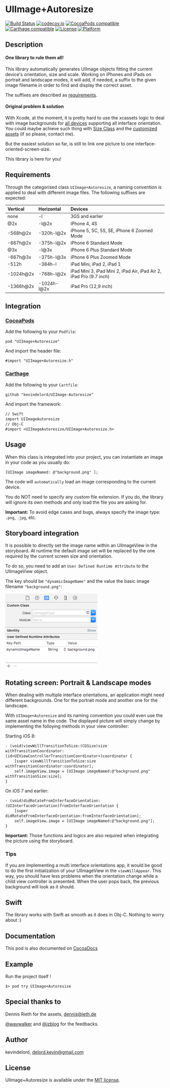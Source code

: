# UIImage+Autoresize

[![Build Status](https://travis-ci.org/kevindelord/UIImage-Autoresize.svg?branch=master)](https://travis-ci.org/kevindelord/UIImage-Autoresize)
[![codecov.io](https://codecov.io/github/kevindelord/UIImage-Autoresize/coverage.svg?branch=master)](https://codecov.io/gh/kevindelord/UIImage-Autoresize)
[![CocoaPods compatible](https://img.shields.io/cocoapods/v/UIImage+Autoresize.svg?style=flat)](http://cocoadocs.org/docsets/UIImage+Autoresize)
[![Carthage compatible](https://img.shields.io/badge/Carthage-compatible-4BC51D.svg?style=flat)](https://github.com/kevindelord/UIImage-Autoresize)
[![License](https://img.shields.io/cocoapods/l/UIImage+Autoresize.svg?style=flat)](http://cocoadocs.org/docsets/UIImage+Autoresize)
[![Platform](https://img.shields.io/cocoapods/p/UIImage+Autoresize.svg?style=flat)](http://cocoadocs.org/docsets/UIImage+Autoresize)

## Description

#### One library to rule them all!

This library automatically generates UIImage objects fitting the current device's orientation, size and scale.
Working on iPhones and iPads on portrait and landscape modes, it will add, if needed, a suffix to the given image filename in order to find and display the correct asset.

The suffixes are described as [requirements](https://github.com/kevindelord/UIImage-Autoresize/tree/master#requirements).

#### Original problem & solution

With Xcode, at the moment, it is pretty hard to use the xcassets logic to deal with image backgrounds for [all devices](http://www.paintcodeapp.com/news/ultimate-guide-to-iphone-resolutions) supporting all interface orientation.
You could maybe achieve such thing with [Size Class](https://developer.apple.com/library/ios/recipes/xcode_help-IB_adaptive_sizes/chapters/SelectingASizeClass.html) and the [customized assets](https://developer.apple.com/library/ios/recipes/xcode_help-image_catalog-1.0/chapters/CustomizingImageSetsforSizeClasses.html) (if so please, contact me).

But the easiest solution so far, is still to link one picture to one interface-oriented-screen-size.

This library is here for you!

## Requirements

Through the categorised class `UIImage+Autoresize`, a naming convention is applied to deal with different image files.
The following suffixes are expected:

| Vertical    | Horizontal  | Devices |
|:------------|:------------|:---------|
| none        | -l          | 3GS and earlier |
| @2x         | -l@2x       | iPhone 4, 4S |
| -568h@2x    | -320h-l@2x  | iPhone 5, 5C, 5S, SE, iPhone 6 Zoomed Mode |
| -667h@2x    | -375h-l@2x  | iPhone 6 Standard Mode |
| @3x         | -l@3x       | iPhone 6 Plus Standard Mode |
| -667h@3x    | -375h-l@3x  | iPhone 6 Plus Zoomed Mode |
| -512h       | -384h-l     | iPad Mini, iPad 2, iPad 1 |
| -1024h@2x   | -768h-l@2x  | iPad Mini 3, iPad Mini 2, iPad Air, iPad Air 2, iPad Pro (9.7 inch) |
| -1366h@2x   | -1024h-l@2x | iPad Pro (12,9 inch) |

## Integration

### [CocoaPods](http://cocoapods.org)

Add the following to your `Podfile`:

    pod "UIImage+Autoresize"

And import the header file:

    #import "UIImage+Autoresize.h"

### [Carthage](https://github.com/Carthage/Carthage)

Add the following to your `Cartfile`:

    github "kevindelord/UIImage-Autoresize"

And import the framework:

    // Swift
    import UIImageAutoresize
    // Obj-C
    #import <UIImageAutoresize/UIImage+Autoresize.h>

## Usage

When this class is integrated into your project, you can instantiate an image in your code as you usually do:

    [UIImage imageNamed: @"background.png" ];

The code will `automatically` load an image corresponding to the current device.

You do NOT need to specify any _custom_ file extension.
If you do, the library will ignore its own methods and only load the file you are asking for.

**Important:** To avoid edge cases and bugs, always specify the image type: `.png`, `.jpg`, etc. 

## Storyboard integration

It is possible to directly set the image name within an UIImageView in the storyboard. At runtime the default image set will be replaced by the one required by the current screen size and orientation.

To do so, you need to add an `User Defined Runtime Attribute` to the UIImageView object.

The key should be `"dynamicImageName"` and the value the basic image filename `"background.png"`:

![User Defined Runtime Attributes](Resources/userDefinedImageName.png)

## Rotating screen: Portrait & Landscape modes

When dealing with multiple interface orientations, an application might need different backgrounds.
One for the portrait mode and another one for the landscape.

With `UIImage+Autoresize` and its naming convention you could even use the same asset name in the code.
The displayed picture will simply change by implementing the folloying methods in your view controller:

Starting iOS 8:

    - (void)viewWillTransitionToSize:(CGSize)size withTransitionCoordinator:(id<UIViewControllerTransitionCoordinator>)coordinator {
        [super viewWillTransitionToSize:size withTransitionCoordinator:coordinator];
        self.imageView.image = [UIImage imageNamed:@"background.png" withTransitionSize:size];
    }

On iOS 7 and earlier:

    - (void)didRotateFromInterfaceOrientation:(UIInterfaceOrientation)fromInterfaceOrientation {
        [super didRotateFromInterfaceOrientation:fromInterfaceOrientation];
        self.imageView.image = [UIImage imageNamed:@"background.png"];
    }

**Important:**  Those functions and logics are also required when integrating the picture using the storyboard.

### Tips

If you are implementing a multi interface orientations app, it would be good to do the first initialization of your UIImageView in the `viewWillAppear`.
This way, you should have less problems when the orientation change while a child view controller is presented.
When the user pops back, the previous background will look as it should.

## Swift

The library works with Swift as smooth as it does in Obj-C. Nothing to worry about :)

## Documentation

This pod is also documented on [CocoaDocs](http://cocoadocs.org/docsets/UIImage+Autoresize)

## Example

Run the project itself !

	$> pod try UIImage+Autoresize

## Special thanks to

Dennis Rieth for the assets, dennis@ieth.de

[@waywalker](https://github.com/waywalker) and [@jzblog](https://github.com/jzblog) for the feedbacks.

## Author

kevindelord, delord.kevin@gmail.com

## License

UIImage+Autoresize is available under the [MIT license](https://github.com/kevindelord/UIImage-Autoresize/blob/master/LICENSE).
